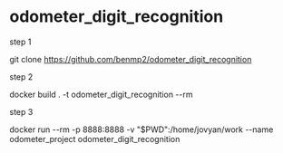 # odometer_digit_recognition

step 1

git clone https://github.com/benmp2/odometer_digit_recognition

step 2

docker build . -t odometer_digit_recognition --rm 

step 3 

docker run --rm -p 8888:8888 -v "$PWD":/home/jovyan/work --name odometer_project odometer_digit_recognition
